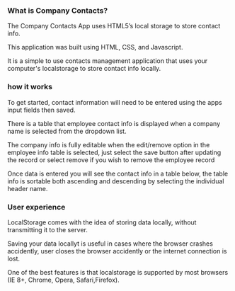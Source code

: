 ### What is Company Contacts?

The Company Contacts App uses HTML5’s local storage to store contact info.  

This application was built using HTML, CSS, and Javascript.

It is a simple to use contacts management application that uses your computer's localstorage to store contact info locally.

### how it works

To get started, contact information will need to be entered using the apps input fields then saved.

There is a table that employee contact info is displayed when a company name is selected from the dropdown list.

The company info is fully editable when the edit/remove option in the employee info table is selected, just select the save button after updating the record or select remove if you wish to remove the employee record

Once data is entered you will see the contact info in a table below, the table info is sortable both ascending and descending by selecting the individual header name.

### User experience

LocalStorage comes with the idea of storing data locally, without transmitting it to the server.

Saving your data locallyt is useful in cases where the browser crashes accidently, user closes the browser accidently or the internet connection is lost.

One of the best features is that localstorage is supported by most browsers (IE 8+, Chrome, Opera, Safari,Firefox).